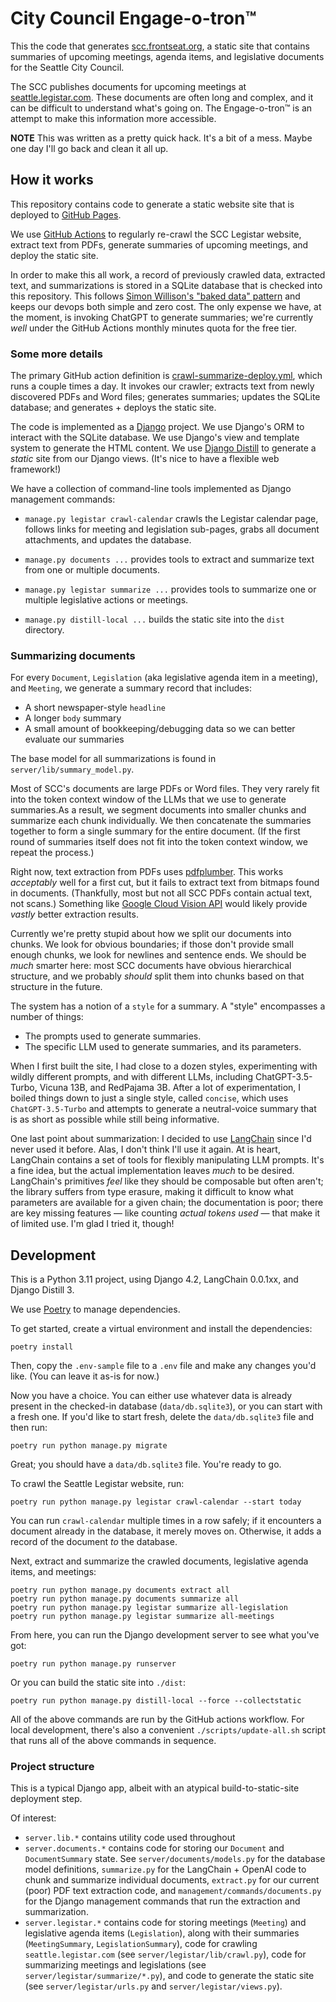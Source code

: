 # City Council Engage-o-tron™

This the code that generates [scc.frontseat.org](https://scc.frontseat.org/), a static site that contains summaries of upcoming meetings, agenda items, and legislative documents for the Seattle City Council.

The SCC publishes documents for upcoming meetings at [seattle.legistar.com](https://seattle.legistar.com/Calendar.aspx). These documents are often long and complex, and it can be difficult to understand what's going on. The Engage-o-tron™ is an attempt to make this information more accessible.

**NOTE** This was written as a pretty quick hack. It's a bit of a mess. Maybe one day I'll go back and clean it all up.

## How it works

This repository contains code to generate a static website site that is deployed to [GitHub Pages](https://pages.github.com/).

We use [GitHub Actions](https://github.com/features/actions) to regularly re-crawl the SCC Legistar website, extract text from PDFs, generate summaries of upcoming meetings, and deploy the static site.

In order to make this all work, a record of previously crawled data, extracted text, and summarizations is stored in a SQLite database that is checked into this repository. This follows [Simon Willison's "baked data" pattern](https://simonwillison.net/2021/Jul/28/baked-data/) and keeps our devops both simple and zero cost. The only expense we have, at the moment, is invoking ChatGPT to generate summaries; we're currently _well_ under the GitHub Actions monthly minutes quota for the free tier.

### Some more details

The primary GitHub action definition is [crawl-summarize-deploy.yml](.github/workflows/crawl-summarize-deploy.yml), which runs a couple times a day. It invokes our crawler; extracts text from newly discovered PDFs and Word files; generates summaries; updates the SQLite database; and generates + deploys the static site.

The code is implemented as a [Django](https://www.djangoproject.com/) project. We use Django's ORM to interact with the SQLite database. We use Django's view and template system to generate the HTML content. We use [Django Distill](https://github.com/meeb/django-distill) to generate a _static_ site from our Django views. (It's nice to have a flexible web framework!)

We have a collection of command-line tools implemented as Django management commands:

- `manage.py legistar crawl-calendar` crawls the Legistar calendar page, follows links for meeting and legislation sub-pages, grabs all document attachments, and updates the database.

- `manage.py documents ...` provides tools to extract and summarize text from one or multiple documents.

- `manage.py legistar summarize ...` provides tools to summarize one or multiple legislative actions or meetings.

- `manage.py distill-local ...` builds the static site into the `dist` directory.

### Summarizing documents

For every `Document`, `Legislation` (aka legislative agenda item in a meeting), and `Meeting`, we generate a summary record that includes:

- A short newspaper-style `headline`
- A longer `body` summary
- A small amount of bookkeeping/debugging data so we can better evaluate our summaries

The base model for all summarizations is found in `server/lib/summary_model.py`.

Most of SCC's documents are large PDFs or Word files. They very rarely fit into the token context window of the LLMs that we use to generate summaries.As a result, we segment documents into smaller chunks and summarize each chunk individually. We then concatenate the summaries together to form a single summary for the entire document. (If the first round of summaries itself does not fit into the token context window, we repeat the process.)

Right now, text extraction from PDFs uses [pdfplumber](https://github.com/jsvine/pdfplumber). This works _acceptably_ well for a first cut, but it fails to extract text from bitmaps found in documents. (Thankfully, most but not all SCC PDFs contain actual text, not scans.) Something like [Google Cloud Vision API](https://cloud.google.com/vision/docs/pdf) would likely provide _vastly_ better extraction results.

Currently we're pretty stupid about how we split our documents into chunks. We look for obvious boundaries; if those don't provide small enough chunks, we look for newlines and sentence ends. We should be _much_ smarter here: most SCC documents have obvious hierarchical structure, and we probably _should_ split them into chunks based on that structure in the future.

The system has a notion of a `style` for a summary. A "style" encompasses a number of things:

- The prompts used to generate summaries.
- The specific LLM used to generate summaries, and its parameters.

When I first built the site, I had close to a dozen styles, experimenting with wildly different prompts, and with different LLMs, including ChatGPT-3.5-Turbo, Vicuna 13B, and RedPajama 3B. After a lot of experimentation, I boiled things down to just a single style, called `concise`, which uses `ChatGPT-3.5-Turbo` and attempts to generate a neutral-voice summary that is as short as possible while still being informative.

One last point about summarization: I decided to use [LangChain](https://python.langchain.com/en/latest/index.html) since I'd never used it before. Alas, I don't think I'll use it again. At is heart, LangChain contains a set of tools for flexibly manipulating LLM prompts. It's a fine idea, but the actual implementation leaves _much_ to be desired. LangChain's primitives _feel_ like they should be composable but often aren't; the library suffers from type erasure, making it difficult to know what parameters are available for a given chain; the documentation is poor; there are key missing features &mdash; like counting _actual tokens used_ &mdash; that make it of limited use. I'm glad I tried it, though!

## Development

This is a Python 3.11 project, using Django 4.2, LangChain 0.0.1xx, and Django Distill 3.

We use [Poetry](https://python-poetry.org/) to manage dependencies.

To get started, create a virtual environment and install the dependencies:

```
poetry install
```

Then, copy the `.env-sample` file to a `.env` file and make any changes you'd like. (You can leave it as-is for now.)

Now you have a choice. You can either use whatever data is already present in the checked-in database (`data/db.sqlite3`), or you can start with a fresh one. If you'd like to start fresh, delete the `data/db.sqlite3` file and then run:

```
poetry run python manage.py migrate
```

Great; you should have a `data/db.sqlite3` file. You're ready to go.

To crawl the Seattle Legistar website, run:

```
poetry run python manage.py legistar crawl-calendar --start today
```

You can run `crawl-calendar` multiple times in a row safely; if it encounters a document already in the database, it merely moves on. Otherwise, it adds a record of the document _to_ the database.

Next, extract and summarize the crawled documents, legislative agenda items, and meetings:

```
poetry run python manage.py documents extract all
poetry run python manage.py documents summarize all
poetry run python manage.py legistar summarize all-legislation
poetry run python manage.py legistar summarize all-meetings
```

From here, you can run the Django development server to see what you've got:

```
poetry run python manage.py runserver
```

Or you can build the static site into `./dist`:

```
poetry run python manage.py distill-local --force --collectstatic
```

All of the above commands are run by the GitHub actions workflow. For local development, there's also a convenient `./scripts/update-all.sh` script that runs all of the above commands in sequence.

### Project structure

This is a typical Django app, albeit with an atypical build-to-static-site deployment step.

Of interest:

- `server.lib.*` contains utility code used throughout
- `server.documents.*` contains code for storing our `Document` and `DocumentSummary` state. See `server/documents/models.py` for the database model definitions, `summarize.py` for the LangChain + OpenAI code to chunk and summarize individual documents, `extract.py` for our current (poor) PDF text extraction code, and `management/commands/documents.py` for the Django management commands that run the extraction and summarization.
- `server.legistar.*` contains code for storing meetings (`Meeting`) and legislative agenda items (`Legislation`), along with their summaries (`MeetingSummary`, `LegislationSummary`), code for crawling `seattle.legistar.com` (see `server/legistar/lib/crawl.py`), code for summarizing meetings and legislations (see `server/legistar/summarize/*.py`), and code to generate the static site (see `server/legistar/urls.py` and `server/legistar/views.py`).
